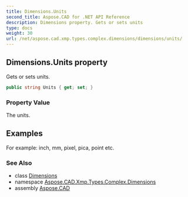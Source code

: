 ```yaml
---
title: Dimensions.Units
second_title: Aspose.CAD for .NET API Reference
description: Dimensions property. Gets or sets units
type: docs
weight: 30
url: /net/aspose.cad.xmp.types.complex.dimensions/dimensions/units/
---
```

## Dimensions.Units property

Gets or sets units.

```csharp
public string Units { get; set; }
```

### Property Value

The units.

## Examples

For example: inch, mm, pixel, pica, point etc.

### See Also

* class [Dimensions](../)
* namespace [Aspose.CAD.Xmp.Types.Complex.Dimensions](../../../aspose.cad.xmp.types.complex.dimensions/)
* assembly [Aspose.CAD](../../../)


